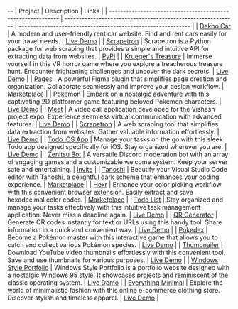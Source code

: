 --
| Project                                                      | Description                                                  | Links                                                        |
| ------------------------------------------------------------ | ------------------------------------------------------------ | ------------------------------------------------------------ |
| [Dekho Car](https://github.com/rohzzn/dekhocar)              | A modern and user-friendly rent car website. Find and rent cars easily for your travel needs. | [Live Demo](https://dekhocar.vercel.app/)                    |
| [Scrapetron](https://github.com/rohzzn/scrapetron)           | Scrapetron is a Python package for web scraping that provides a simple and intuitive API for extracting data from websites. | [PyPI](https://pypi.org/project/scrapetron/)                |
| [Krueger's Treasure](https://github.com/KlepticGames/KruegersTreasue) | Immerse yourself in this VR horror game where you explore a treacherous treasure hunt. Encounter frightening challenges and uncover the dark secrets. | [Live Demo](https://github.com/KlepticGames/)                |
| [Pages](https://github.com/rohzzn/pages)                     | A powerful Figma plugin that simplifies page creation and organization. Collaborate seamlessly and improve your design workflow. | [Marketplace](https://www.figma.com/community/plugin/1106104074775818911/Pages) |
| [Pokemon](https://github.com/rohzzn/pokemon)                 | Embark on a nostalgic adventure with this captivating 2D platformer game featuring beloved Pokémon characters. | [Live Demo](https://rohzzn.github.io/pokemon/)               |
| [Meet](https://github.com/rohzzn/meet)                  | A video call application developed for the Vishesh project expo. Experience seamless virtual communication with advanced features. | [Live Demo](https://ckvyqugj7184663idk0i811d0su-8rbb2fvau-calatop.vercel.app/authenticate) |
| [Scrapetron](https://github.com/rohzzn/scrapetron)           | A web scraping tool that simplifies data extraction from websites. Gather valuable information effortlessly. | [Live Demo](https://pypi.org/project/scrapetron/)            |
| [Todo iOS App](https://github.com/rohzzn/todoapp)            | Manage your tasks on the go with this sleek Todo app designed specifically for iOS. Stay organized wherever you are. | [Live Demo](https://github.com/rohzzn/todoapp)               |
| [Zenitsu Bot](https://github.com/rohzzn/Zenitsu-bot)         | A versatile Discord moderation bot with an array of engaging games and a customizable welcome system. Keep your server safe and entertaining. | [Invite](https://discord.com/oauth2/authorize?client_id=766218598913146901&permissions=8&scope=bot) |
| [Tanoshi](https://github.com/rohzzn/tanoshi)                 | Beautify your Visual Studio Code editor with Tanoshi, a delightful dark scheme that enhances your coding experience. | [Marketplace](https://marketplace.visualstudio.com/items?itemName=RohanSanjeev.tanoshi) |
| [Hexr](https://github.com/rohzzn/hexpicker)            | Enhance your color picking workflow with this convenient browser extension. Easily extract and save hexadecimal color codes. | [Marketplace](https://chrome.google.com/webstore/detail/hex-picker/jmnkgndafoldkblpnmmollbgkdfemmfc/related?hl=en-GB&authuser=3) |
| [Todo List](https://github.com/rohzzn/todo)                  | Stay organized and manage your tasks effectively with this intuitive task management application. Never miss a deadline again. | [Live Demo](https://rohzzn.github.io/todo/)                  |
| [QR Generator](https://github.com/rohzzn/qr)                 | Generate QR codes instantly for text or URLs using this handy tool. Share information in a quick and convenient way. | [Live Demo](https://rohzzn.github.io/qr/)                    |
| [Pokedex](https://rohzzn.github.io/pokemon/)                 | Become a Pokémon master with this interactive game that allows you to catch and collect various Pokémon species. | [Live Demo](https://rohzzn.github.io/pokedex/)               |
| [Thumbnailer](https://github.com/rohzzn/thumbnails) | Download YouTube video thumbnails effortlessly with this convenient tool. Save and use thumbnails for various purposes. | [Live Demo](https://rohzzn.github.io/thumbnails/)            |
| [Windows Style Portfolio](https://github.com/rohzzn/windows95) | Windows Style Portfolio is a portfolio website designed with a nostalgic Windows 95 style. It showcases projects and reminiscent of the classic operating system. | [Live Demo](https://rohzzn.github.io/windows95/)            |
| [Everything Minimal](https://github.com/EverythingMinimal)   | Explore the world of minimalistic fashion with this online e-commerce clothing store. Discover stylish and timeless apparel. | [Live Demo](https://github.com/EverythingMinimal)            |

